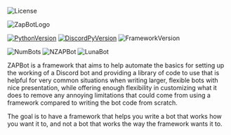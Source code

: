 ![License](https://img.shields.io/badge/License-MIT-blue.svg?style=flat-square)

![ZapBotLogo](https://i.imgur.com/uyYlhIX.png)

[![PythonVersion](https://img.shields.io/badge/Python-3.5.0-blue.svg?style=flat-square)](https://www.python.org/downloads/release/python-350/)
[![DiscordPyVersion](https://img.shields.io/badge/Discord.py-0.16.12-738bd7.svg?style=flat-square)](https://github.com/Rapptz/discord.py)
![FrameworkVersion](https://img.shields.io/badge/ZAP%20Framework-0.3.0a-23272A.svg?style=flat-square&logo=data:image/png;base64,iVBORw0KGgoAAAANSUhEUgAAAFoAAABZCAMAAACJ4sOeAAAADFBMVEUAAAAjJyr4%2BfkkKCufxc3OAAAAAXRSTlMAQObYZgAAAQJJREFUeAHt2EEKwzAQxdCovf%2Bdu9SqQ0M0kEB1gGcwGMw%2FzgTHUgB7MuzJsCdDL1svWys%2F0mbPZs9mzcasl61HrZetl62XrZdtRdYOuj%2F9WqLfYBbQcJIml6XJZWlyWZpcliaXpallaYhl6dHmKk0qSw82BU0mSw82FU0iSw82JU0kS2PK1DTKOU3ywR0IYlqDLVo7p79fFBfzzJJWloloZZ2AVtZuaGWraGWraGWraEVr6B82oErWlo5kbelGNqQj2aQr2aQr2aQr2aQr2aQr2aRD2S4Af%2FpOK04vWy9bL1sv24Qqp%2FZRxOPfjnTVIr1q97L1svWy9bIp9yn3Kfedkz%2Bz1g27UbBJ0gAAAABJRU5ErkJggg%3D%3D)

![NumBots](https://img.shields.io/badge/%23%20Bots-2-000000.svg?style=flat-square)
![NZAPBot](https://img.shields.io/badge/N--ZAP%20'17-0.1.9b-0AFC15.svg?style=flat-square)
![LunaBot](https://img.shields.io/badge/Luna%20N--I/O-0.2.3b-d25b63.svg?style=flat-square)

ZAPBot is a framework that aims to help automate the basics for setting up the working of a Discord bot and providing a library of code to use that is helpful for very common situations when writing larger, flexible bots with nice presentation, while offering enough flexibility in customizing what it does to remove any annoying limitations that could come from using a framework compared to writing the bot code from scratch.

The goal is to have a framework that helps you write a bot that works how you want it to, and not a bot that works the way the framework wants it to.
